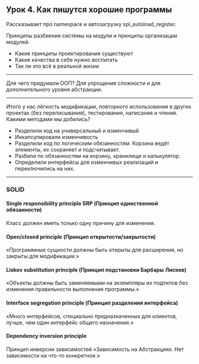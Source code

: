 ## Урок 4. Как пишутся хорошие программы

Рассказывает про namespace и автозагрузку spl_autoload_register.

Принципы разбиения системы на модули и принципы организации модулей.

- Какие принципы проектирования существуют
- Какие качества в себе нужно воспитать
- Так ли это всё в реальной жизни

___
Для чего придумали ООП? Для упрощения сложности и для дополнительного уровня абстракции.
___


Итого у нас лёгкость модификации, повторного использования в других проектах (без переписывания), тестирования,
написания и чтения. Какими методами мы добились?
- Разделили код на универсальный и изменчивый
- Инкапсулировали изменчивость
- Разделили код по логическим обязанностям. Корзина ведёт элементы, их сохраняет и подсчитывает.
- Разбили по обязанностям на корзину, хранилище и калькулятор.
- Определили интерфейсы для изменчивых реализаций и переключились на них.

___
### SOLID

#### Single responsibility principle SRP (Принцип единственной обязанности)
Класс должен иметь только одну причину для изменения.
#### Open/closed principle (Принцип открытости/закрытости)
«Программные сущности должны быть открыты для расширения, но закрыты для модификации.»
#### Liskov substitution principle (Принцип подстановки Барбары Лисков)
«Объекты должны быть заменяемыми на экземпляры их подтипов без изменения правильности выполнения программы.»
#### Interface segregation principle (Принцип разделения интерфейса)
«Много интерфейсов, специально предназначенных для клиентов, лучше, чем один интерфейс общего назначения.»
#### Dependency inversion principle
Принцип инверсии зависимостей
«Зависимость на Абстракциях. Нет зависимости на что-то конкретное.»